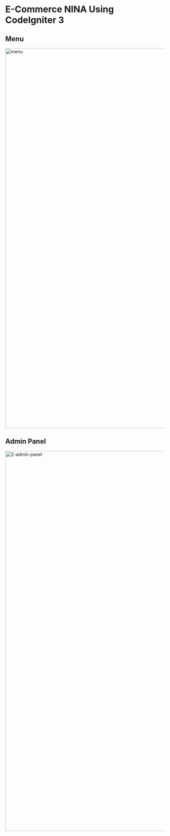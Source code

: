 # E-Commerce NINA Using CodeIgniter 3

<h2>Menu</h2>
<img width="1200" alt="menu" src="https://github.com/bforbilly24/ecommerce_with_codeigniter/blob/main/images/menu.png">
<!-- <img width="1200" alt="1.2-co" src="https://github.com/Halimp07/ecommerce_with_codeigniter/blob/main/images/1.2-co.png">
<img width="1200" alt="1.3-payment" src="https://github.com/Halimp07/ecommerce_with_codeigniter/blob/main/images/1.3-payment.png"> -->
<h2>Admin Panel</h2>
<img width="1200" alt="2-admin-panel" src="https://github.com/bforbilly24/ecommerce_with_codeigniter/blob/main/images/2-admin-panel.png">
